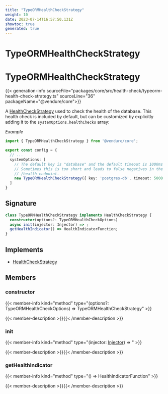 ```yaml
---
title: "TypeORMHealthCheckStrategy"
weight: 10
date: 2023-07-14T16:57:50.131Z
showtoc: true
generated: true
---
```

<!-- This file was generated from the Vendure source. Do not modify. Instead, re-run the "docs:build" script -->

# TypeORMHealthCheckStrategy
<div class="symbol">


# TypeORMHealthCheckStrategy

{{< generation-info sourceFile="packages/core/src/health-check/typeorm-health-check-strategy.ts" sourceLine="36" packageName="@vendure/core">}}

A <a href='/typescript-api/health-check/health-check-strategy#healthcheckstrategy'>HealthCheckStrategy</a> used to check the health of the database. This health
check is included by default, but can be customized by explicitly adding it to the
`systemOptions.healthChecks` array:

*Example*

```TypeScript
import { TypeORMHealthCheckStrategy } from '@vendure/core';

export const config = {
  // ...
  systemOptions: [
    // The default key is "database" and the default timeout is 1000ms
    // Sometimes this is too short and leads to false negatives in the
    // /health endpoint.
    new TypeORMHealthCheckStrategy({ key: 'postgres-db', timeout: 5000 }),
  ]
}
```

## Signature

```TypeScript
class TypeORMHealthCheckStrategy implements HealthCheckStrategy {
  constructor(options?: TypeORMHealthCheckOptions)
  async init(injector: Injector) => ;
  getHealthIndicator() => HealthIndicatorFunction;
}
```
## Implements

 * <a href='/typescript-api/health-check/health-check-strategy#healthcheckstrategy'>HealthCheckStrategy</a>


## Members

### constructor

{{< member-info kind="method" type="(options?: TypeORMHealthCheckOptions) => TypeORMHealthCheckStrategy"  >}}

{{< member-description >}}{{< /member-description >}}

### init

{{< member-info kind="method" type="(injector: <a href='/typescript-api/common/injector#injector'>Injector</a>) => "  >}}

{{< member-description >}}{{< /member-description >}}

### getHealthIndicator

{{< member-info kind="method" type="() => HealthIndicatorFunction"  >}}

{{< member-description >}}{{< /member-description >}}


</div>
